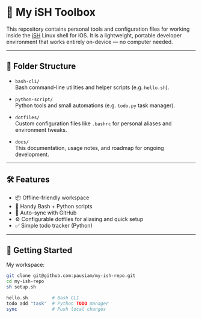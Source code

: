 # 🧰 My iSH Toolbox

This repository contains personal tools and configuration files for working inside the [iSH](https://ish.app/) Linux shell for iOS. It is a lightweight, portable developer environment that works entirely on-device — no computer needed.

---

## 📁 Folder Structure

- `bash-cli/`  
  Bash command-line utilities and helper scripts (e.g. `hello.sh`).

- `python-script/`  
  Python tools and small automations (e.g. `todo.py` task manager).

- `dotfiles/`  
  Custom configuration files like `.bashrc` for personal aliases and environment tweaks.

- `docs/`  
  This documentation, usage notes, and roadmap for ongoing development.

---

## 🛠️ Features

- 📦 Offline-friendly workspace
- 🐚 Handy Bash + Python scripts
- 🔁 Auto-sync with GitHub
- ⚙️ Configurable dotfiles for aliasing and quick setup
- ✅ Simple todo tracker (Python)

---

## 🚀 Getting Started

My workspace:

```sh
git clone git@github.com:pausiam/my-ish-repo.git
cd my-ish-repo
sh setup.sh

hello.sh         # Bash CLI
todo add "task"  # Python TODO manager
sync             # Push local changes